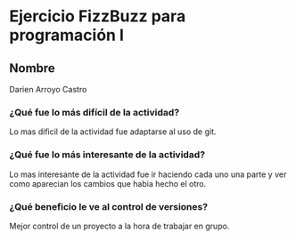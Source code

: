 # Ejercicio FizzBuzz para programación I

## Nombre 
Darien Arroyo Castro

### ¿Qué fue lo más difícil de la actividad? 
Lo mas dificil de la actividad fue adaptarse al uso de git.

### ¿Qué fue lo más interesante de la actividad?
Lo mas interesante de la actividad fue ir haciendo cada uno una parte y ver como aparecian los cambios que habia hecho el otro.

### ¿Qué beneficio le ve al control de versiones?
Mejor control de un proyecto a la hora de trabajar en grupo.
